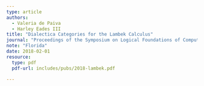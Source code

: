 ```yaml
---
type: article
authors:
  - Valeria de Paiva
  - Harley Eades III
title: "Dialectica Categories for the Lambek Calculus"
journal: "Proceedings of the Symposium on Logical Foundations of Computer Science (LFCS 2018)"
note: "Florida"
date: 2018-02-01
resource:
  type: pdf
  pdf-url: includes/pubs/2018-lambek.pdf

---
```

